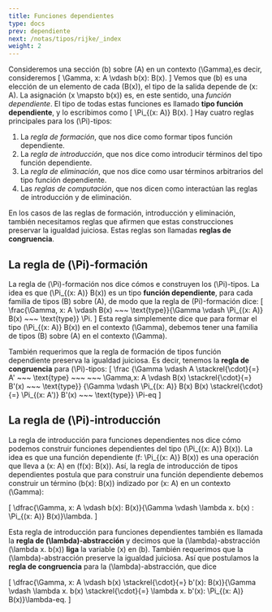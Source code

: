 ```yaml
---
title: Funciones dependientes
type: docs
prev: dependiente
next: /notas/tipos/rijke/_index
weight: 2
---
```


Consideremos una sección \(b\) sobre \(A\) en un contexto \(\Gamma\),es decir, consideremos
\[
  \Gamma, x: A \vdash b(x): B(x).
\]
Vemos que \(b\) es una elección de un elemento de cada \(B(x)\), el tipo de la salida 
depende de \(x: A\). La asignación \(x \mapsto b(x)\) es, en este sentido, una 
*función dependiente*. El tipo de todas estas funciones es llamado
**tipo función dependiente**, y lo escribimos como 
\[
  \Pi_{(x: A)} B(x).
\]
Hay cuatro reglas principales para los \(\Pi\)-tipos:

1. La *regla de formación*, que nos dice como formar tipos función dependiente.
2. La *regla de introducción*, que nos dice como introducir términos del tipo función 
  dependiente.
3. La *regla de eliminación*, que nos dice como usar términos arbitrarios del tipo función
  dependiente.
4. Las *reglas de computación*, que nos dicen como interactúan las reglas de introducción 
  y de eliminación. 

En los casos de las reglas de formación, introducción y eliminación, también necesitamos 
reglas que afirmen que estas construcciones preservar la igualdad juiciosa. Estas reglas
son llamadas **reglas de congruencia**.

## La regla de \(\Pi\)-formación
La regla de \(\Pi\)-formación nos dice cómos e construyen los \(\Pi\)-tipos. La idea es que
\(\Pi_{(x: A)} B(x)\) es un tipo **función dependiente**, para cada familia de tipos \(B\)
sobre \(A\), de modo que la regla de \(Pi\)-formación dice:
\[
  \frac{\Gamma, x: A \vdash B(x) ~~~ \text{type}}{\Gamma \vdash \Pi_{(x: A)} B(x) ~~~ \text{type}} \Pi.
\]
Esta regla simplemente dice que para formar el tipo \(\Pi_{(x: A)} B(x)\) en el contexto 
\(\Gamma\), debemos tener una familia de tipos \(B\) sobre \(A\) en el contexto \(\Gamma\).

También requerimos que la regla de formación de tipos función dependiente preserva la 
igualdad juiciosa. Es decir, tenemos la **regla de congruencia** para \(\Pi\)-tipos:
\[
  \frac
  {\Gamma \vdash A \stackrel{\cdot}{=} A' ~~~ \text{type} ~~~ ~~~ \Gamma,x: A \vdash B(x) \stackrel{\cdot}{=} B'(x) ~~~ \text{type}}
  {\Gamma \vdash \Pi_{(x: A)} B(x) B(x) \stackrel{\cdot}{=} \Pi_{(x: A')} B'(x) ~~~ \text{type}} \Pi-eq
\]

## La regla de \(\Pi\)-introducción
La regla de introducción para funciones dependientes nos dice cómo podemos construir
funciones dependientes del tipo \(\Pi_{(x: A)} B(x)\). La idea es que una función 
dependiente \(f: \Pi_{(x: A)} B(x)\) es una operación que lleva a  \(x: A\) en 
\(f(x): B(x)\). Así, la regla de introducción de tipos dependientes postula que para 
construir una función dependiente debemos construir un término \(b(x): B(x)\) indizado 
por \(x: A\) en un contexto \(\Gamma\): 

\[
  \dfrac{\Gamma, x: A \vdash b(x): B(x)}{\Gamma \vdash \lambda x. b(x) : \Pi_{(x: A)} B(x)}\lambda.
\]

Esta regla de introducción para funciones dependientes también es llamada la 
**regla de \(\lambda\)-abstracción** y decimos que la \(\lambda\)-abstracción 
\(\lambda x. b(x)\) **liga** la variable \(x\) en \(b\). 
También requerimos que la \(\lambda\)-abstracción preserve la igualdad juiciosa. Así que 
postulamos la **regla de congruencia** para la \(\lambda\)-abstracción, que dice

\[
  \dfrac{\Gamma, x: A  \vdash b(x) \stackrel{\cdot}{=} b'(x): B(x)}{\Gamma \vdash \lambda x. b(x) \stackrel{\cdot}{=} \lambda x. b'(x): \Pi_{(x: A)} B(x)}\lambda-eq.
\]








